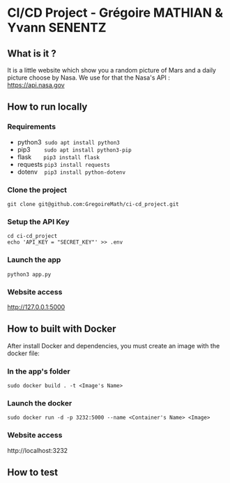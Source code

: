 # CI/CD Project - Grégoire MATHIAN & Yvann SENENTZ

## What is it ?

It is a little website which show you a random picture of Mars and a daily picture choose by Nasa.
We use for that the Nasa's API : https://api.nasa.gov

## How to run locally

### Requirements
* python3&nbsp;&nbsp;```sudo apt install python3```
* pip3&nbsp;&nbsp;&nbsp;&nbsp;&nbsp;&nbsp;&nbsp;&nbsp;```sudo apt install python3-pip```
* flask&nbsp;&nbsp;&nbsp;&nbsp;&nbsp;&nbsp;&nbsp;```pip3 install flask```
* requests&nbsp;```pip3 install requests```
* dotenv&nbsp;&nbsp;&nbsp;&nbsp;```pip3 install python-dotenv```

### Clone the project
```git clone git@github.com:GregoireMath/ci-cd_project.git```  

### Setup the API Key
```cd ci-cd_project```  
```echo 'API_KEY = "SECRET_KEY"' >> .env```

### Launch the app
```python3 app.py```  

### Website access
http://127.0.0.1:5000

## How to built with Docker

After install Docker and dependencies, you must create an image with the docker file:

### In the app's folder
```sudo docker build . -t <Image's Name>```

### Launch the docker
```sudo docker run -d -p 3232:5000 --name <Container's Name> <Image>```

### Website access
http://localhost:3232

## How to test
